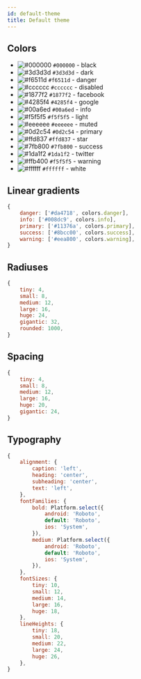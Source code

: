 ```yaml
---
id: default-theme
title: Default theme
---
```


## Colors
- ![#000000](https://placehold.it/15/000000/000000?text=+) `#000000` - black
- ![#3d3d3d](https://placehold.it/15/3d3d3d/000000?text=+) `#3d3d3d` - dark
- ![#f6511d](https://placehold.it/15/f6511d/000000?text=+) `#f6511d` - danger
- ![#cccccc](https://placehold.it/15/cccccc/000000?text=+) `#cccccc` - disabled
- ![#1877f2](https://placehold.it/15/1877f2/000000?text=+) `#1877f2` - facebook
- ![#4285f4](https://placehold.it/15/4285f4/000000?text=+) `#4285f4` - google
- ![#00a6ed](https://placehold.it/15/00a6ed/000000?text=+) `#00a6ed` - info
- ![#f5f5f5](https://placehold.it/15/f5f5f5/000000?text=+) `#f5f5f5` - light
- ![#eeeeee](https://placehold.it/15/eeeeee/000000?text=+) `#eeeeee` - muted
- ![#0d2c54](https://placehold.it/15/0d2c54/000000?text=+) `#0d2c54` - primary
- ![#ffd837](https://placehold.it/15/ffd837/000000?text=+) `#ffd837` - star
- ![#7fb800](https://placehold.it/15/7fb800/000000?text=+) `#7fb800` - success
- ![#1da1f2](https://placehold.it/15/1da1f2/000000?text=+) `#1da1f2` - twitter
- ![#ffb400](https://placehold.it/15/ffb400/000000?text=+) `#f5f5f5` - warning
- ![#ffffff](https://placehold.it/15/ffffff/000000?text=+) `#ffffff` - white


## Linear gradients

```jsx
{
    danger: ['#da4718', colors.danger],
    info: ['#008dc9', colors.info],
    primary: ['#11376a', colors.primary],
    success: ['#8bcc00', colors.success],
    warning: ['#eea800', colors.warning],
}
```

## Radiuses

```jsx
{
    tiny: 4,
    small: 8,
    medium: 12,
    large: 16,
    huge: 24,
    gigantic: 32,
    rounded: 1000,
}
```

## Spacing

```jsx
{
    tiny: 4,
    small: 8,
    medium: 12,
    large: 16,
    huge: 20,
    gigantic: 24,
}
```

## Typography

```jsx
{
    alignment: {
        caption: 'left',
        heading: 'center',
        subheading: 'center',
        text: 'left',
    },
    fontFamilies: {
        bold: Platform.select({
            android: 'Roboto',
            default: 'Roboto',
            ios: 'System',
        }),
        medium: Platform.select({
            android: 'Roboto',
            default: 'Roboto',
            ios: 'System',
        }),
    },
    fontSizes: {
        tiny: 10,
        small: 12,
        medium: 14,
        large: 16,
        huge: 18,
    },
    lineHeights: {
        tiny: 18,
        small: 20,
        medium: 22,
        large: 24,
        huge: 26,
    },
}
```
